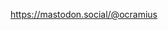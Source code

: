 <a rel="nofollow me" class="Link--primary" href="https://mastodon.social/@ocramius">https://mastodon.social/@ocramius</a>
